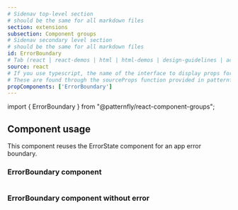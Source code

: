 ```yaml
---
# Sidenav top-level section
# should be the same for all markdown files
section: extensions
subsection: Component groups
# Sidenav secondary level section
# should be the same for all markdown files
id: ErrorBoundary
# Tab (react | react-demos | html | html-demos | design-guidelines | accessibility)
source: react
# If you use typescript, the name of the interface to display props for
# These are found through the sourceProps function provided in patternfly-docs.source.js
propComponents: ['ErrorBoundary']
---
```


import { ErrorBoundary } from "@patternfly/react-component-groups";

## Component usage

This component reuses the ErrorState component for an app error boundary.

### ErrorBoundary component

```js file="./ErrorBoundaryExample.tsx"

```

### ErrorBoundary component without error

```js file="./ErrorBoundaryNoExample.tsx"

```
